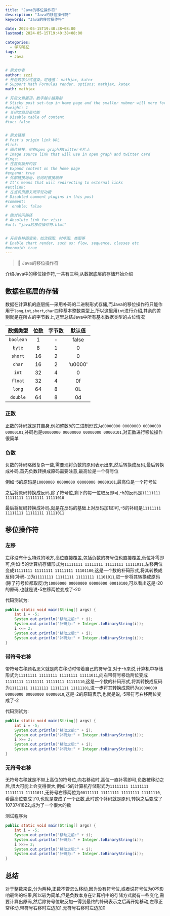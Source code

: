 ```yaml
---
title: "Java的移位操作符"
description: "Java的移位操作符"
keywords: "Java的移位操作符"

date: 2024-05-15T19:40:38+08:00
lastmod: 2024-05-15T19:40:38+08:00

categories:
  - 学习笔记
tags:
  - Java


# 原文作者
author: zzzi
# 开启数学公式渲染，可选值： mathjax, katex
# Support Math Formulas render, options: mathjax, katex
math: mathjax

# 开启文章置顶，数字越小越靠前
# Sticky post set-top in home page and the smaller nubmer will more forward.
#weight: 1
# 关闭文章目录功能
# Disable table of content
#toc: false


# 原文链接
# Post's origin link URL
#link:
# 图片链接，用在open graph和twitter卡片上
# Image source link that will use in open graph and twitter card
#imgs:
# 在首页展开内容
# Expand content on the home page
#expand: true
# 外部链接地址，访问时直接跳转
# It's means that will redirecting to external links
#extlink:
# 在当前页面关闭评论功能
# Disabled comment plugins in this post
#comment:
#  enable: false

# 绝对访问路径
# Absolute link for visit
#url: "java的移位操作符.html"


# 开启各种图渲染，如流程图、时序图、类图等
# Enable chart render, such as: flow, sequence, classes etc
#mermaid: true
---
```


>🧢 Java的移位操作符

介绍Java中的移位操作符,一共有三种,从数据底层的存储开始介绍

<!--more-->

## 数据在底层的存储

数据在计算机的底层统一采用补码的二进制形式存储,而Java的移位操作符只能作用于`long`,`int`,`short`,`char`四种基本整数类型上,所以这里用`int`进行介绍,其余的差别就是在所占的字节数上,这里总结Java中所有基本数据类型的占位情况

| 数据类型  | 位数 | 字节数 | 默认值  |
| :-------: | :--: | :----: | :-----: |
| `boolean` |  1   |   -    |  false  |
|  `byte`   |  8   |   1    |    0    |
|  `short`  |  16  |   2    |    0    |
|  `char`   |  16  |   2    | 'u0000' |
|   `int`   |  32  |   4    |    0    |
|  `float`  |  32  |   4    |   0f    |
|  `long`   |  64  |   8    |   0L    |
| `double`  |  64  |   8    |   0d    |

### 正数

正数的补码就是其自身,例如整数5的二进制形式为`00000000 00000000 00000000 00000101`,补码也是`00000000 00000000 00000000 00000101`,对正数进行移位操作很简单

### 负数

负数的补码略微复杂一些,需要现将负数的原码表示出来,然后转换成反码,最后转换成补码,首先负数转换成原码需要注意,最高位是一个符号位

例如-5的原码是`10000000 00000000 00000000 00000101`,最高位是一个符号位

之后将原码转换成反码,除了符号位,剩下的每一位取反即可,-5的反码是`11111111 11111111 11111111 11111010`

最后将反码转换成补码,就是在反码的基础上对反码加1即可,-5的补码是`11111111 11111111 11111111 11111011`

## 移位操作符

### 左移

左移没有什么特殊的地方,高位直接覆盖,包括负数的符号位也直接覆盖,低位补零即可,例如-5的计算机存储形式为`11111111 11111111 11111111 11111011`,左移两位变成`11111111 11111111 11111111 11101100`,这是一个数的补码形式,将其转换成反码(补码`-1`)为`11111111 11111111 11111111 11101011`,进一步将其转换成原码(除了符号位都取反)为`10000000 00000000 00000000 00010100`,可以看出这是-20的原码,也就是说-5左移两位变成了-20

代码测试为:

```java
public static void main(String[] args) {
    int i = -5;
    System.out.println("移动之前:" + i);
    System.out.println("补码为:" + Integer.toBinaryString(i));
    i <<= 2;
    System.out.println("移动之后:" + i);
    System.out.println("补码为:" + Integer.toBinaryString(i));
}
```

### 带符号右移

带符号右移顾名思义就是向右移动时带着自己的符号位,对于-5来说,计算机中存储形式为`11111111 11111111 11111111 11111011`,向右带符号移动两位变成`11111111 11111111 11111111 11111110`,这是一个数的补码形式,将其转换成反码为`11111111 11111111 11111111 11111101`,进一步将其转换成原码为`10000000 00000000 00000000 00000010`,这是-2的原码表示,也就是说,-5带符号右移两位变成了-2

代码测试为:

```java
public static void main(String[] args) {
    int i = -5;
    System.out.println("移动之前:" + i);
    System.out.println("补码为:" + Integer.toBinaryString(i));
    i >>= 2;
    System.out.println("移动之后:" + i);
    System.out.println("补码为:" + Integer.toBinaryString(i));
}
```

### 无符号右移

无符号右移就是不带上高位的符号位,向右移动时,高位一直补零即可,负数被移动之后,很大可能上会变得很大,例如-5的计算机存储形式为`11111111 11111111 11111111 11111011`,无符号右移两位为`00111111 11111111 11111111 11111110`,看最高位变成了0,也就是变成了一个正数,此时这个补码就是原码,转换之后变成了1073741822,成为了一个很大的数

测试程序为

```java
public static void main(String[] args) {
    int i = -5;
    System.out.println("移动之前:" + i);
    System.out.println("补码为:" + Integer.toBinaryString(i));
    i >>>= 2;
    System.out.println("移动之后:" + i);
    System.out.println("补码为:" + Integer.toBinaryString(i));
}
```

## 总结

对于整数来说,分为两种,正数不管怎么移动,因为没有符号位,或者说符号位为0不影响最终的结果,所以较为简单,但是负数本身在计算机中的存储方式就有一些变化,需要计算出原码,然后除符号位取反加一得到最终的补码表示之后再开始移动,左移正常移动,带符号右移时左边加1,无符号右移时左边加0
